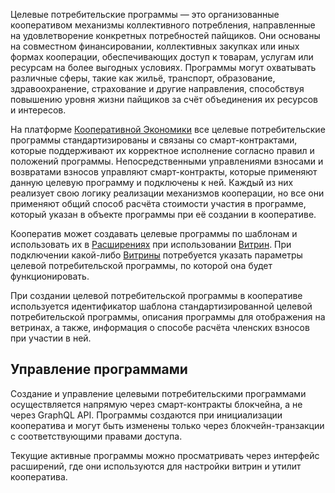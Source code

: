 Целевые потребительские программы — это организованные кооперативом механизмы коллективного потребления, направленные на удовлетворение конкретных потребностей пайщиков. Они основаны на совместном финансировании, коллективных закупках или иных формах кооперации, обеспечивающих доступ к товарам, услугам или ресурсам на более выгодных условиях. Программы могут охватывать различные сферы, такие как жильё, транспорт, образование, здравоохранение, страхование и другие направления, способствуя повышению уровня жизни пайщиков за счёт объединения их ресурсов и интересов.

На платформе [Кооперативной Экономики](https://coopenomics.world) все целевые потребительские программы стандартизированы и связаны со смарт-контрактами, которые поддерживают их корректное исполнение согласно правил и положений программы. Непосредственными управлениями взносами и возвратами взносов управляют смарт-контракты, которые применяют данную целевую программу и подключены к ней. Каждый из них реализует свою логику реализации механизмов кооперации, но все они применяют общий способ расчёта стоимости участия в программе, который указан в объекте программы при её создании в кооперативе. 

Кооператив может создавать целевые программы по шаблонам и использовать их в [Расширениях](/documentation/extensions) при использовании [Витрин](/documentation/extensions). При подключении какой-либо [Витрины](/documentation/extensions) потребуется указать параметры целевой потребительской программы, по которой она будет функционировать. 

При создании целевой потребительской программы в кооперативе используется идентификатор шаблона стандартизированной целевой потребительской программы, описания программы для отображения на ветринах, а также, информация о способе расчёта членских взносов при участии в ней.

## Управление программами

Создание и управление целевыми потребительскими программами осуществляется напрямую через смарт-контракты блокчейна, а не через GraphQL API. Программы создаются при инициализации кооператива и могут быть изменены только через блокчейн-транзакции с соответствующими правами доступа.

Текущие активные программы можно просматривать через интерфейс расширений, где они используются для настройки витрин и утилит кооператива.

